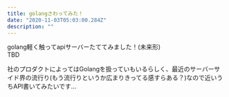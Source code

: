 ```yaml
---
title: golangさわってみた！
date: "2020-11-03T05:03:00.284Z"
description: ""
---
```


golang軽く触ってapiサーバーたててみました！(未来形)  
TBD

社のプロダクトによってはGolangを扱っていもいるらしく、最近のサーバーサイド界の流行り(もう流行りというか広まりきってる感すらある？)なので近いうちAPI書いてみたいです…